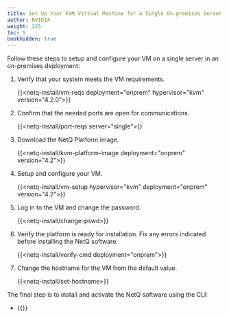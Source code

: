 ```yaml
---
title: Set Up Your KVM Virtual Machine for a Single On-premises Server
author: NVIDIA
weight: 225
toc: 5
bookhidden: true
---
```

Follow these steps to setup and configure your VM on a single server in an on-premises deployment:

1. Verify that your system meets the VM requirements.

    {{<netq-install/vm-reqs deployment="onprem" hypervisor="kvm" version="4.2.0">}}

2. Confirm that the needed ports are open for communications.

    {{<netq-install/port-reqs server="single">}}

3. Download the NetQ Platform image.

    {{<netq-install/kvm-platform-image deployment="onprem" version="4.2">}}

4. Setup and configure your VM.

    {{<netq-install/vm-setup hypervisor="kvm" deployment="onprem" version="4.2">}}

5. Log in to the VM and change the password.

    {{<netq-install/change-pswd>}}

6. Verify the platform is ready for installation. Fix any errors indicated before installing the NetQ software.

    {{<netq-install/verify-cmd deployment="onprem">}}

7. Change the hostname for the VM from the default value.

    {{<netq-install/set-hostname>}}

The final step is to install and activate the NetQ software using the CLI:

- {{<link title="Install NetQ Using the CLI" text="Use the CLI">}}
